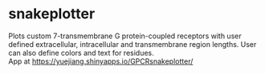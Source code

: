 # snakeplotter
Plots custom 7-transmembrane G protein-coupled receptors with user defined extracellular, intracellular and transmembrane region lengths. User can also define colors and text for residues.  
App at https://yuejiang.shinyapps.io/GPCRsnakeplotter/ 
